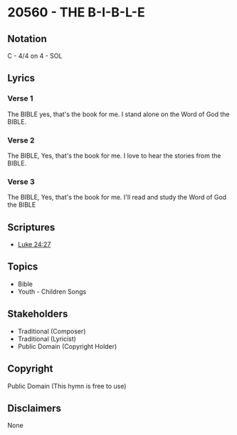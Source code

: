 # 20560 - THE B-I-B-L-E

## Notation

C - 4/4 on 4 - SOL

## Lyrics

### Verse 1

The BIBLE yes, that's the book for me. I stand alone on the Word of God the BIBLE.

### Verse 2

The BIBLE, Yes, that's the book for me. I love to hear the stories from the BIBLE.

### Verse 3

The BIBLE, Yes, that's the book for me. I'll read and study the Word of God the BIBLE


## Scriptures

- [Luke 24:27](https://www.biblegateway.com/passage/?search=Luke%2024%3A27)

## Topics

- Bible
- Youth - Children Songs

## Stakeholders

- Traditional (Composer)
- Traditional (Lyricist)
- Public Domain (Copyright Holder)

## Copyright

Public Domain
(This hymn is free to use)

## Disclaimers

None

